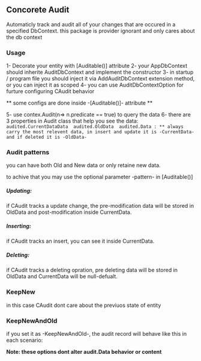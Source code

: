 ﻿## Concorete Audit
 Automaticly track and audit all of your changes that are occured in a specified DbContext.
 this package is provider ignorant and only cares about the db context

### Usage

1- Decorate your entity with [Auditable()] attribute
2- your AppDbContext should inherite AuditDbContext and implement the constructor
3- in startup / program file you should inject it via AddAuditDbContext extension method, or you can inject it as scoped
4- you can use AuditDbContextOption for furture configuring CAudit behavior

** some configs are done inside -[Auditable()]- attribute **

5- use contex.Audit<entity>(n=> n.predicate == true) to query the data
6- there are 3 properties in Audit<entity> class that help you see the data:
`
audited.CurrentDataData 
audited.OldData 
audited.Data : ** always carry the most relevent data, in insert and update it is -CurrentData- and if deleted it is -OldData- 
`
### Audit patterns

you can have both Old and New data or only retaine new data.

to achive that you may use the optional parameter -pattern- in [Auditable()]


##### Updating:
if CAudit tracks a update change, the pre-modification data will be stored in OldData and post-modification inside CurrentData.

##### Inserting:
if CAudit tracks an insert, you can see it inside CurrentData.

##### Deleting:
if CAudit tracks a deleting opration, pre deleting data will be stored in OldData and CurrentData will be null-defualt.

### KeepNew
in this case CAudit dont care about the previuos state of entity

### KeepNewAndOld
if you set it as -KeepNewAndOld-, the audit record will behave like this in each scenario:

**Note: these options dont alter audit.Data behavior or content**
